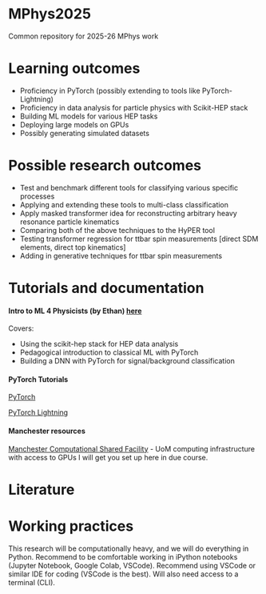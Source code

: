 # MPhys2025
Common repository for 2025-26 MPhys work

# Learning outcomes
* Proficiency in PyTorch (possibly extending to tools like PyTorch-Lightning)
* Proficiency in data analysis for particle physics with Scikit-HEP stack
* Building ML models for various HEP tasks
* Deploying large models on GPUs
* Possibly generating simulated datasets

# Possible research outcomes
* Test and benchmark different tools for classifying various specific processes
* Applying and extending these tools to multi-class classification
* Apply masked transformer idea for reconstructing arbitrary heavy resonance particle kinematics
* Comparing both of the above techniques to the HyPER tool
* Testing transformer regression for ttbar spin measurements [direct SDM elements, direct top kinematics]
* Adding in generative techniques for ttbar spin measurements

# Tutorials and documentation
#### Intro to ML 4 Physicists (by Ethan) [here](https://github.com/els285/Intro2NN4Physics/tree/main)
Covers:
  * Using the scikit-hep stack for HEP data analysis
  * Pedagogical introduction to classical ML with PyTorch
  * Building a DNN with PyTorch for signal/background classification

#### PyTorch Tutorials
[PyTorch](https://docs.pytorch.org/tutorials/)

[PyTorch Lightning](https://lightning.ai/docs/pytorch/stable/starter/introduction.html)

#### Manchester resources
[Manchester Computational Shared Facility](https://ri.itservices.manchester.ac.uk/csf3) - UoM computing infrastructure with access to GPUs
I will get you set up here in due course.

# Literature


# Working practices
This research will be computationally heavy, and we will do everything in Python. Recommend to be comfortable working in iPython notebooks (Jupyter Notebook, Google Colab, VSCode).
Recommend using VSCode or similar IDE for coding (VSCode is the best). Will also need access to a terminal (CLI).






  
